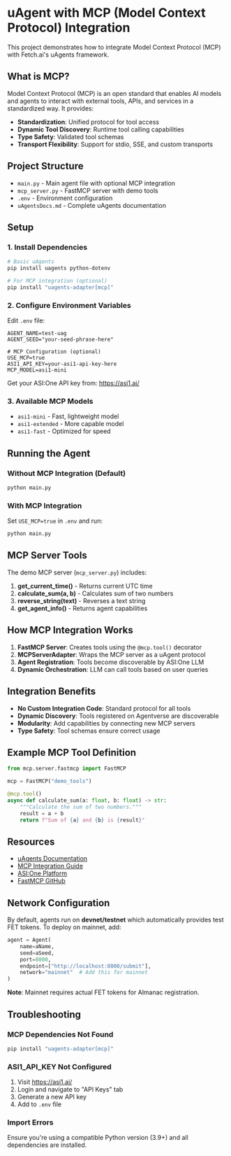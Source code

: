 # uAgent with MCP (Model Context Protocol) Integration

This project demonstrates how to integrate Model Context Protocol (MCP) with Fetch.ai's uAgents framework.

## What is MCP?

Model Context Protocol (MCP) is an open standard that enables AI models and agents to interact with external tools, APIs, and services in a standardized way. It provides:

- **Standardization**: Unified protocol for tool access
- **Dynamic Tool Discovery**: Runtime tool calling capabilities
- **Type Safety**: Validated tool schemas
- **Transport Flexibility**: Support for stdio, SSE, and custom transports

## Project Structure

- `main.py` - Main agent file with optional MCP integration
- `mcp_server.py` - FastMCP server with demo tools
- `.env` - Environment configuration
- `uAgentsDocs.md` - Complete uAgents documentation

## Setup

### 1. Install Dependencies

```bash
# Basic uAgents
pip install uagents python-dotenv

# For MCP integration (optional)
pip install "uagents-adapter[mcp]"
```

### 2. Configure Environment Variables

Edit `.env` file:

```env
AGENT_NAME=test-uag
AGENT_SEED="your-seed-phrase-here"

# MCP Configuration (optional)
USE_MCP=true
ASI1_API_KEY=your-asi1-api-key-here
MCP_MODEL=asi1-mini
```

Get your ASI:One API key from: https://asi1.ai/

### 3. Available MCP Models

- `asi1-mini` - Fast, lightweight model
- `asi1-extended` - More capable model
- `asi1-fast` - Optimized for speed

## Running the Agent

### Without MCP Integration (Default)

```bash
python main.py
```

### With MCP Integration

Set `USE_MCP=true` in `.env` and run:

```bash
python main.py
```

## MCP Server Tools

The demo MCP server (`mcp_server.py`) includes:

1. **get_current_time()** - Returns current UTC time
2. **calculate_sum(a, b)** - Calculates sum of two numbers
3. **reverse_string(text)** - Reverses a text string
4. **get_agent_info()** - Returns agent capabilities

## How MCP Integration Works

1. **FastMCP Server**: Creates tools using the `@mcp.tool()` decorator
2. **MCPServerAdapter**: Wraps the MCP server as a uAgent protocol
3. **Agent Registration**: Tools become discoverable by ASI:One LLM
4. **Dynamic Orchestration**: LLM can call tools based on user queries

## Integration Benefits

- **No Custom Integration Code**: Standard protocol for all tools
- **Dynamic Discovery**: Tools registered on Agentverse are discoverable
- **Modularity**: Add capabilities by connecting new MCP servers
- **Type Safety**: Tool schemas ensure correct usage

## Example MCP Tool Definition

```python
from mcp.server.fastmcp import FastMCP

mcp = FastMCP("demo_tools")

@mcp.tool()
async def calculate_sum(a: float, b: float) -> str:
    """Calculate the sum of two numbers."""
    result = a + b
    return f"Sum of {a} and {b} is {result}"
```

## Resources

- [uAgents Documentation](https://uagents.fetch.ai/docs/)
- [MCP Integration Guide](https://innovationlab.fetch.ai/resources/docs/mcp-integration/)
- [ASI:One Platform](https://asi1.ai/)
- [FastMCP GitHub](https://github.com/jlowin/fastmcp)

## Network Configuration

By default, agents run on **devnet/testnet** which automatically provides test FET tokens. To deploy on mainnet, add:

```python
agent = Agent(
    name=aName,
    seed=aSeed,
    port=8000,
    endpoint=["http://localhost:8000/submit"],
    network="mainnet"  # Add this for mainnet
)
```

**Note**: Mainnet requires actual FET tokens for Almanac registration.

## Troubleshooting

### MCP Dependencies Not Found

```bash
pip install "uagents-adapter[mcp]"
```

### ASI1_API_KEY Not Configured

1. Visit https://asi1.ai/
2. Login and navigate to "API Keys" tab
3. Generate a new API key
4. Add to `.env` file

### Import Errors

Ensure you're using a compatible Python version (3.9+) and all dependencies are installed.

